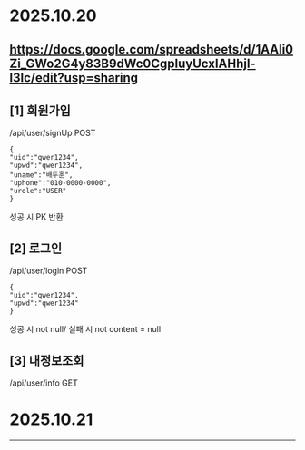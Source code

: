 # 2025.10.20 

https://docs.google.com/spreadsheets/d/1AAli0Zi_GWo2G4y83B9dWc0CgpluyUcxIAHhjl-l3lc/edit?usp=sharing
---

## [1] 회원가입
/api/user/signUp
POST
```
{
"uid":"qwer1234",
"upwd":"qwer1234",
"uname":"배두훈",
"uphone":"010-0000-0000",
"urole":"USER"
}
```
성공 시 PK 반환

## [2] 로그인
/api/user/login
POST
```
{
"uid":"qwer1234",
"upwd":"qwer1234"
}
```
성공 시 not null/ 실패 시 not content = null

## [3] 내정보조회
/api/user/info
GET

# 2025.10.21
---

##